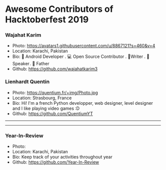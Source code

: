 # Awesome Contributors of Hacktoberfest 2019

### Wajahat Karim
- Photo: https://avatars1.githubusercontent.com/u/8867121?s=460&v=4
- Location: Karachi, Pakistan
- Bio: 📱 Android Developer . 💻 Open Source Contributor . 📝Writer . 🎤 Speaker . 👶 Father 
- Github: https://github.com/wajahatkarim3

### Lienhardt Quentin
- Photo: https://quentium.fr/+img/Photo.jpg
- Location: Strasbourg, France
- Bio: Hi! I'm a french Python developper, web designer, level designer and I like playing video games :D
- Github: https://github.com/QuentiumYT
***

-----------

### Year-In-Review
- Photo: 
- Location: Karachi, Pakistan
- Bio: Keep track of your activities throughout year
- Github: https://github.com/Year-In-Review
